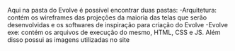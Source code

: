 Aqui na pasta do Evolve é possível encontrar duas pastas:
-Arquitetura: contém os wireframes das projeções da maioria das telas que serão desenvolvidas e os softwares de inspiração para criação do Evolve
-Evolve exe: contém os arquivos de execução do mesmo, HTML, CSS e JS. Além disso possui as imagens utilizadas no site
